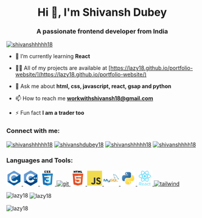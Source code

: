 <h1 align="center">Hi 👋, I'm Shivansh Dubey</h1>
<h3 align="center">A passionate frontend developer from India</h3>

<p align="left"> <a href="https://twitter.com/shivanshhhhh18" target="blank"><img src="https://img.shields.io/twitter/follow/shivanshhhhh18?logo=twitter&style=for-the-badge" alt="shivanshhhhh18" /></a> </p>

- 🌱 I’m currently learning **React**

- 👨‍💻 All of my projects are available at [https://lazy18.github.io/portfolio-website/](https://lazy18.github.io/portfolio-website/)

- 💬 Ask me about **html, css, javascript, react, gsap and python**

- 📫 How to reach me **workwithshivansh18@gmail.com**

- ⚡ Fun fact **I am a trader too**

<h3 align="left">Connect with me:</h3>
<p align="left">
<a href="https://twitter.com/shivanshhhhh18" target="blank"><img align="center" src="https://raw.githubusercontent.com/rahuldkjain/github-profile-readme-generator/master/src/images/icons/Social/twitter.svg" alt="shivanshhhhh18" height="30" width="40" /></a>
<a href="https://linkedin.com/in/shivanshdubey18" target="blank"><img align="center" src="https://raw.githubusercontent.com/rahuldkjain/github-profile-readme-generator/master/src/images/icons/Social/linked-in-alt.svg" alt="shivanshdubey18" height="30" width="40" /></a>
<a href="https://instagram.com/shivanshhhhh18" target="blank"><img align="center" src="https://raw.githubusercontent.com/rahuldkjain/github-profile-readme-generator/master/src/images/icons/Social/instagram.svg" alt="shivanshhhhh18" height="30" width="40" /></a>
<a href="https://www.leetcode.com/shivanshhhh18" target="blank"><img align="center" src="https://raw.githubusercontent.com/rahuldkjain/github-profile-readme-generator/master/src/images/icons/Social/leet-code.svg" alt="shivanshhhh18" height="30" width="40" /></a>
</p>

<h3 align="left">Languages and Tools:</h3>
<p align="left"> <a href="https://www.cprogramming.com/" target="_blank" rel="noreferrer"> <img src="https://raw.githubusercontent.com/devicons/devicon/master/icons/c/c-original.svg" alt="c" width="40" height="40"/> </a> <a href="https://www.w3schools.com/cpp/" target="_blank" rel="noreferrer"> <img src="https://raw.githubusercontent.com/devicons/devicon/master/icons/cplusplus/cplusplus-original.svg" alt="cplusplus" width="40" height="40"/> </a> <a href="https://www.w3schools.com/css/" target="_blank" rel="noreferrer"> <img src="https://raw.githubusercontent.com/devicons/devicon/master/icons/css3/css3-original-wordmark.svg" alt="css3" width="40" height="40"/> </a> <a href="https://git-scm.com/" target="_blank" rel="noreferrer"> <img src="https://www.vectorlogo.zone/logos/git-scm/git-scm-icon.svg" alt="git" width="40" height="40"/> </a> <a href="https://www.w3.org/html/" target="_blank" rel="noreferrer"> <img src="https://raw.githubusercontent.com/devicons/devicon/master/icons/html5/html5-original-wordmark.svg" alt="html5" width="40" height="40"/> </a> <a href="https://developer.mozilla.org/en-US/docs/Web/JavaScript" target="_blank" rel="noreferrer"> <img src="https://raw.githubusercontent.com/devicons/devicon/master/icons/javascript/javascript-original.svg" alt="javascript" width="40" height="40"/> </a> <a href="https://www.mysql.com/" target="_blank" rel="noreferrer"> <img src="https://raw.githubusercontent.com/devicons/devicon/master/icons/mysql/mysql-original-wordmark.svg" alt="mysql" width="40" height="40"/> </a> <a href="https://www.python.org" target="_blank" rel="noreferrer"> <img src="https://raw.githubusercontent.com/devicons/devicon/master/icons/python/python-original.svg" alt="python" width="40" height="40"/> </a> <a href="https://reactjs.org/" target="_blank" rel="noreferrer"> <img src="https://raw.githubusercontent.com/devicons/devicon/master/icons/react/react-original-wordmark.svg" alt="react" width="40" height="40"/> </a> <a href="https://tailwindcss.com/" target="_blank" rel="noreferrer"> <img src="https://www.vectorlogo.zone/logos/tailwindcss/tailwindcss-icon.svg" alt="tailwind" width="40" height="40"/> </a> </p>

<p><img align="left" src="https://github-readme-stats.vercel.app/api/top-langs?username=lazy18&show_icons=true&locale=en&layout=compact" alt="lazy18" /></p>

<p>&nbsp;<img align="center" src="https://github-readme-stats.vercel.app/api?username=lazy18&show_icons=true&locale=en" alt="lazy18" /></p>

<p><img align="center" src="https://github-readme-streak-stats.herokuapp.com/?user=lazy18&" alt="lazy18" /></p>

